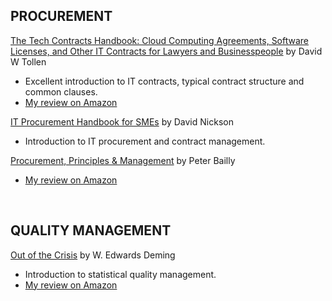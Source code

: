 <HTML>
   <HEAD>
   </HEAD>
   <BODY>
     <H2>PROCUREMENT</H2>
     <a href="https://www.amazon.fr/Tech-Contracts-Handbook-Agreements-Businesspeople/dp/1634251784">The Tech Contracts Handbook: Cloud Computing Agreements, Software Licenses, and Other IT Contracts for Lawyers and Businesspeople</a> by David W Tollen
      <UL>
         <LI>Excellent introduction to IT contracts, typical contract structure and common clauses.</LI>
         <LI><a href="https://www.amazon.fr/review/R2USGTO1C9KBRC/ref=cm_cr_srp_d_rdp_perm?ie=UTF8">My review on Amazon</a></LI>
      </UL>
      <a href="https://www.amazon.fr/Procurement-Handbook-SMEs-David-Nickson/dp/178017019X/">IT Procurement Handbook for SMEs</a> by David Nickson
      <UL>
         <LI>Introduction to IT procurement and contract management.</LI>
      </UL>
      <a href="https://www.amazon.fr/Procurement-Principles-Management-Peter-Baily/dp/1292016019/">Procurement, Principles & Management</a> by Peter Bailly
      <UL>
         <LI><a href="https://www.amazon.fr/review/R2IPVDH1EHG43N/ref=cm_cr_srp_d_rdp_perm?ie=UTF8">My review on Amazon</a></LI>
      </UL>
      <BR/>
      <H2>QUALITY MANAGEMENT</H2>
      <a href="https://www.amazon.fr/Out-Crisis-W-Edwards-Deming/dp/0262541157/">Out of the Crisis</a> by W. Edwards Deming
      <UL>
         <LI>Introduction to statistical quality management.</LI>
         <LI><a href="https://www.amazon.fr/review/R18LHN9RU8SSVG/ref=cm_cr_srp_d_rdp_perm?ie=UTF8">My review on Amazon</a></LI>
      </UL>
  </BODY>
<HTML>




